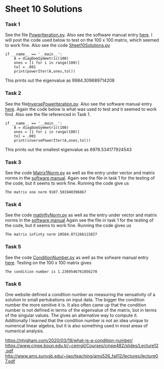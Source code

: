 # Sheet 10 Solutions

### Task 1
See the file [PowerIteration.py](PowerIteration.py). Also see the software manual entry [here](../../SoftWare_Manual/PowerIter.md). I will post the code used below to test on the 100 x 100 matrix, which seemed to work fine. Also see the code [Sheet10Solutions.py](Sheet10Solutions.py)

```
if __name__ == '__main__':
    A = diagDomSymmetric(100)
    ones = [1 for i in range(100)]
    tol = .001
    print(powerIter(A,ones,tol))
```
This prints out the eigenvalue as 9984.309689714208

### Task 2
See the file[InversePowerIteration.py](InversePowerIteration.py). Also see the software manual entry [here](../../SoftWare_Manual/InversePowerIter.md). Again the code below is what was used to test and it seemed to work find. Also see the file referenced in Task 1.
```
if __name__ == '__main__':
    A = diagDomSymmetric(100)
    ones = [1 for i in range(100)]
    tol = .001
    print(inversePowerIter(A,ones,tol))
```
This prints out the smallest eigenvalue as 6978.534177924543

### Task 3
See the code [Matrix1Norm.py](Matrix1Norm.py) as well as the entry under vector and matrix norms in the [software manual](../../SoftWare_Manual/Table_of_Contents.md). Again see the file in task 1 for the testing of the code, but it seems to work fine.
Running the code give us
```buildoutcfg
The matrix one norm 9107.501940396867
```

### Task 4
See the code [matInftyNorm.py](matInftyNorm.py) as well as the entry under vector and matrix norms in the [software manual](../../SoftWare_Manual/Table_of_Contents.md) Again see the file in task 1 for the testing of the code, but it seems to work fine.
Running the code gives us
```buildoutcfg
The matrix infinty norm 10584.071266115827
```

### Task 5
See the code [ConditionNumber.py](CondtionNumber.py) as well as the sofware manual entry [here](../../SoftWare_Manual/ConditionNumber.md). Testing on the 100 x 100 matrix gives
```
The condition number is 1.2369546761056278
```

### Task 6 
One website defined a condition number as measuring the sensativity of a solution to small pertubations on input data. The bigger the condition number the more senitive it is. It also often came up that the condition number is not defined in terms of the eigenvalue of the matrix, but in terms of the singular values. The gives an alternative way to compute it. Addtionally I learned that the condition number is not an idea unique to numerical linear algebra, but it is also something used in most areas of numerical analysis. 

https://nhigham.com/2020/03/19/what-is-a-condition-number/
https://www.cmpe.boun.edu.tr/~cemgil/Courses/cmpe482/slides/Lecture12.pdf
http://www.ams.sunysb.edu/~jiao/teaching/ams526_fall12/lectures/lecture07.pdf
